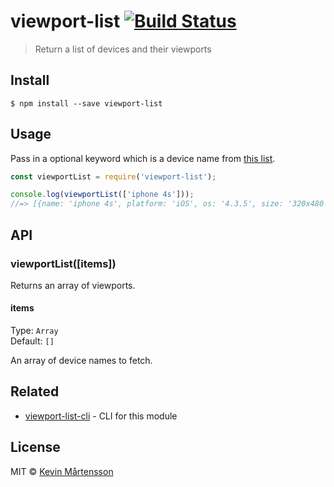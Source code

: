 # viewport-list [![Build Status](http://img.shields.io/travis/kevva/viewport-list.svg?style=flat)](https://travis-ci.org/kevva/viewport-list)

> Return a list of devices and their viewports


## Install

```
$ npm install --save viewport-list
```


## Usage

Pass in a optional keyword which is a device name from [this list](http://viewportsizes.com).

```js
const viewportList = require('viewport-list');

console.log(viewportList(['iphone 4s']));
//=> [{name: 'iphone 4s', platform: 'iOS', os: '4.3.5', size: '320x480', release: '2011-10'}]
```


## API

### viewportList([items])

Returns an array of viewports.

#### items

Type: `Array`<br>
Default: `[]`

An array of device names to fetch.


## Related

* [viewport-list-cli](https://github.com/kevva/viewport-list-cli) - CLI for this module


## License

MIT © [Kevin Mårtensson](https://github.com/kevva)
